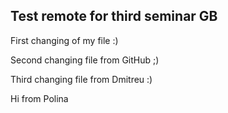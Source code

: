 ## Test remote for third seminar GB

First changing of my file :)

Second changing file from GitHub ;)

Third changing file from Dmitreu :)

Hi from Polina
